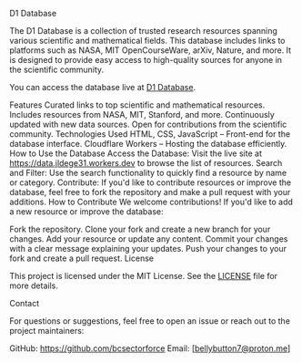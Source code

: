 D1 Database

The D1 Database is a collection of trusted research resources spanning various scientific and mathematical fields. This database includes links to platforms such as NASA, MIT OpenCourseWare, arXiv, Nature, and more. It is designed to provide easy access to high-quality sources for anyone in the scientific community.

You can access the database live at [D1 Database](https://data.jldege31.workers.dev).

Features
Curated links to top scientific and mathematical resources.
Includes resources from NASA, MIT, Stanford, and more.
Continuously updated with new data sources.
Open for contributions from the scientific community.
Technologies Used
HTML, CSS, JavaScript – Front-end for the database interface.
Cloudflare Workers – Hosting the database efficiently.
How to Use the Database
Access the Database: Visit the live site at https://data.jldege31.workers.dev to browse the list of resources.
Search and Filter: Use the search functionality to quickly find a resource by name or category.
Contribute: If you'd like to contribute resources or improve the database, feel free to fork the repository and make a pull request with your additions.
How to Contribute
We welcome contributions! If you'd like to add a new resource or improve the database:

Fork the repository.
Clone your fork and create a new branch for your changes.
Add your resource or update any content.
Commit your changes with a clear message explaining your updates.
Push your changes to your fork and create a pull request.
License

This project is licensed under the MIT License. See the [LICENSE](bcsectorforce/license) file for more details.

Contact

For questions or suggestions, feel free to open an issue or reach out to the project maintainers:

GitHub: https://github.com/bcsectorforce
Email: [bellybutton7@proton.me] 
